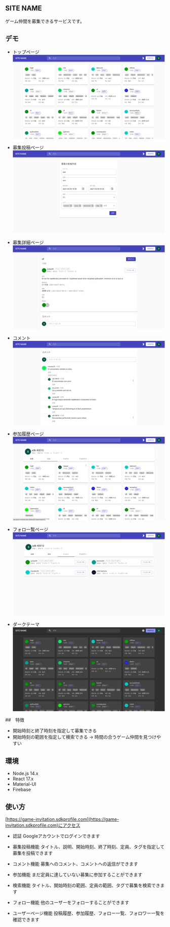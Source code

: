 ## SITE NAME
ゲーム仲間を募集できるサービスです。

## デモ
- トップページ
![トップページ](https://raw.githubusercontent.com/sdk40010/game-invitation-frontend/images/top.png)

- 募集投稿ページ
![募集投稿ページ](https://raw.githubusercontent.com/sdk40010/game-invitation-frontend/images/newInvitation.png)

- 募集詳細ページ
![募集詳細ページ](https://raw.githubusercontent.com/sdk40010/game-invitation-frontend/images/showInvitation.png)

- コメント
![コメント](https://raw.githubusercontent.com/sdk40010/game-invitation-frontend/images/comment.png)

- 参加履歴ページ
![募集詳細ページ](https://raw.githubusercontent.com/sdk40010/game-invitation-frontend/images/history.png)

- フォロ一覧ページ
![フォロー一覧ページ](https://raw.githubusercontent.com/sdk40010/game-invitation-frontend/images/followings.png)

- ダークテーマ
![ダークテーマ](https://raw.githubusercontent.com/sdk40010/game-invitation-frontend/images/darkTheme.png)

##　特徴
- 開始時刻と終了時刻を指定して募集できる
- 開始時刻の範囲を指定して検索できる
-> 時間の合うゲーム仲間を見つけやすい

## 環境
- Node.js 14.x
- React 17.x
- Material-UI
- Firebase

## 使い方
[https://game-invitation.sdkprofile.com](https://game-invitation.sdkprofile.com)にアクセス

- 認証
Googleアカウントでログインできます

- 募集投稿機能
タイトル、説明、開始時刻、終了時刻、定員、タグを指定して募集を投稿できます

- コメント機能
募集へのコメント、コメントへの返信ができます

- 参加機能
まだ定員に達していない募集に参加することができます

- 検索機能
タイトル、開始時刻の範囲、定員の範囲、タグで募集を検索できます

- フォロー機能
他のユーザーをフォローすることができます

- ユーザーページ機能
投稿履歴、参加履歴、フォロー一覧、フォロワー一覧を確認できます



